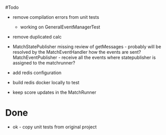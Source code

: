 #Todo
* remove compilation errors from unit tests
    * working on GeneralEventManagerTest
    
* remove duplicated calc

* MatchStatePublisher
    missing review of getMessages - probably will be resolved by the MatchEventHandler
    how the events are sent?
        MatchEventPublisher - receive all the events
    where statepublisher is assigned to the matchrunner?

* add redis configuration
* build redis docker locally to test
* keep score updates in the MatchRunner

# Done 
* ok - copy unit tests from original project

